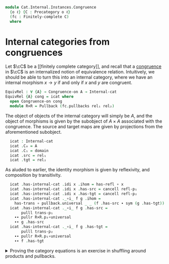 <!--
```agda
open import Cat.Diagram.Limit.Finite
open import Cat.Diagram.Pullback
open import Cat.Diagram.Product
open import Cat.Prelude

import Cat.Diagram.Congruence
import Cat.Internal.Base
import Cat.Reasoning
```
-->

```agda
module Cat.Internal.Instances.Congruence
  {o ℓ} {C : Precategory o ℓ}
  (fc : Finitely-complete C)
  where
```

<!--
```agda
open Cat.Diagram.Congruence fc
open Cat.Internal.Base C
open Cat.Reasoning C
private module fc = Finitely-complete fc
open Pullbacks C fc.pullbacks
open Binary-products C fc.products

open Internal-cat
open Internal-cat-on
open Internal-hom
```
-->

# Internal categories from congruences

Let $\cC$ be a [[finitely complete category]], and recall that a
[congruence] in $\cC$ is an internalized notion of equivalence relation.
Intuitively, we should be able to turn this into an internal category,
where we have an internal morphism $x \to y$ if and only if $x$ and $y$
are congruent.

[congruence]: Cat.Diagram.Congruence.html

```agda
EquivRel : ∀ {A} → Congruence-on A → Internal-cat
EquivRel {A} cong = icat where
  open Congruence-on cong
  module R×R = Pullback (fc.pullbacks rel₁ rel₂)
```

The object of objects of the internal category will simply be $A$, and
the object of morphisms is given by the subobject of $A \times A$
associated with the congruence. The source and target maps are given by
projections from the aforementioned subobject.

```agda
  icat : Internal-cat
  icat .C₀ = A
  icat .C₁ = domain
  icat .src = rel₁
  icat .tgt = rel₂
```

As aluded to earlier, the identity morphism is given by reflexivity, and
composition by transitivity.

```agda
  icat .has-internal-cat .idi x .ihom = has-refl ∘ x
  icat .has-internal-cat .idi x .has-src = cancell refl-p₁
  icat .has-internal-cat .idi x .has-tgt = cancell refl-p₂
  icat .has-internal-cat ._∘i_ f g .ihom =
    has-trans ∘ pullback.universal _ _ (f .has-src ∙ sym (g .has-tgt))
  icat .has-internal-cat ._∘i_ f g .has-src =
       pulll trans-p₁
    ∙∙ pullr R×R.p₂∘universal
    ∙∙ g .has-src
  icat .has-internal-cat ._∘i_ f g .has-tgt =
       pulll trans-p₂
    ∙∙ pullr R×R.p₁∘universal
    ∙∙ f .has-tgt
```

<details>
<summary>Proving the category equations is an exercise in shuffling
around products and pullbacks.
</summary>

```agda
  icat .has-internal-cat .idli {x = x} {y = y} f =
    Internal-hom-path $
    has-is-monic _ _ $
    inclusion ∘ has-trans ∘ R×R.universal _  ≡⟨ unpair-trans _ ⟩
    ⟨ rel₁ ∘ f .ihom , rel₂ ∘ has-refl ∘ y ⟩ ≡⟨ ap₂ ⟨_,_⟩ (f .has-src) (pulll refl-p₂ ∙ idl _) ⟩
    ⟨ x , y ⟩                                ≡˘⟨ ⟨⟩-unique (assoc _ _ _ ∙ f .has-src) (assoc _ _ _ ∙ f .has-tgt) ⟩
    inclusion ∘ f .ihom                      ∎
  icat .has-internal-cat .idri {x = x} {y = y} f =
    Internal-hom-path $
    has-is-monic _ _ $
    inclusion ∘ has-trans ∘ R×R.universal _  ≡⟨ unpair-trans _ ⟩
    ⟨ rel₁ ∘ has-refl ∘ x , rel₂ ∘ f .ihom ⟩ ≡⟨ ap₂ ⟨_,_⟩ (pulll refl-p₁ ∙ idl _) (f .has-tgt) ⟩
    ⟨ x , y ⟩                                ≡˘⟨ ⟨⟩-unique (assoc _ _ _ ∙ f .has-src) (assoc _ _ _ ∙ f .has-tgt) ⟩
    inclusion ∘ f .ihom ∎
  icat .has-internal-cat .associ {w = w} {x = x} {y = y} {z = z} f g h =
    Internal-hom-path $
    has-is-monic _ _ $
    inclusion ∘ has-trans ∘ R×R.universal _                 ≡⟨ unpair-trans _ ⟩
    ⟨ rel₁ ∘ has-trans ∘ R×R.universal _ , rel₂ ∘ f .ihom ⟩ ≡⟨ ap₂ ⟨_,_⟩ (pulll trans-p₁ ∙ pullr R×R.p₂∘universal) refl ⟩
    ⟨ rel₁ ∘ h .ihom , rel₂ ∘ f .ihom ⟩                     ≡˘⟨ ap₂ ⟨_,_⟩ refl (pulll trans-p₂ ∙ pullr R×R.p₁∘universal) ⟩
    ⟨ rel₁ ∘ h .ihom , rel₂ ∘ has-trans ∘ R×R.universal _ ⟩ ≡˘⟨ unpair-trans _ ⟩
    inclusion ∘ has-trans ∘ R×R.universal _ ∎
  icat .has-internal-cat .idi-nat σ =
    Internal-hom-path (sym (assoc _ _ _))
  icat .has-internal-cat .∘i-nat f g σ =
    Internal-hom-path $
    sym (assoc _ _ _)
    ∙ ap (has-trans ∘_) (R×R.unique (pulll R×R.p₁∘universal) (pulll R×R.p₂∘universal))
```
</details>
